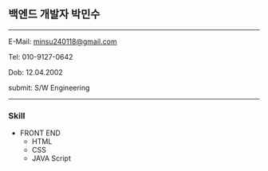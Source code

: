 ## 백엔드 개발자 박민수
---

E-Mail: minsu240118@gmail.com

Tel: 010-9127-0642

Dob: 12.04.2002

submit: S/W Engineering

---
### Skill

* FRONT END
  * HTML
  * CSS
  * JAVA Script


<!--
**Minsu0118/Minsu0118** is a ✨ _special_ ✨ repository because its `README.md` (this file) appears on your GitHub profile.

Here are some ideas to get you started:

- 🔭 I’m currently working on ...
- 🌱 I’m currently learning ...
- 👯 I’m looking to collaborate on ...
- 🤔 I’m looking for help with ...
- 💬 Ask me about ...
- 📫 How to reach me: ...
- 😄 Pronouns: ...
- ⚡ Fun fact: ...
-->
